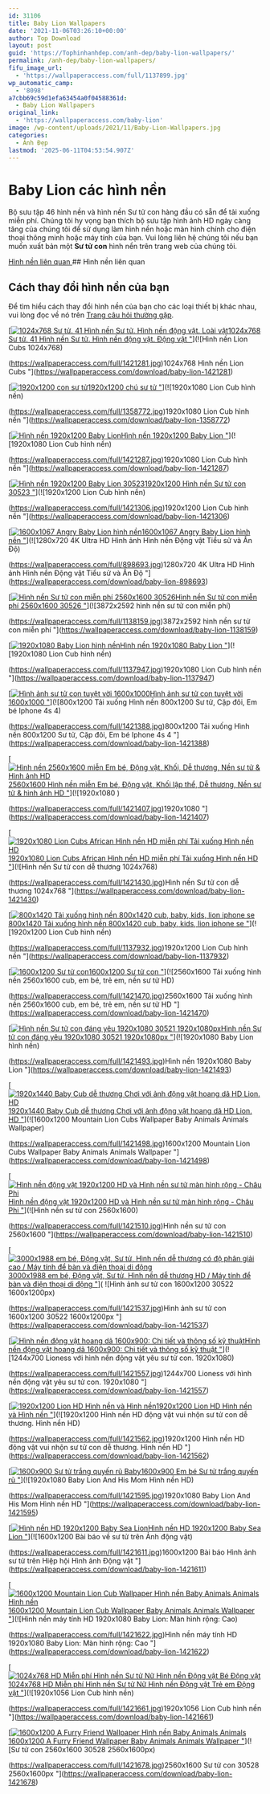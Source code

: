 ```yaml
---
id: 31106
title: Baby Lion Wallpapers
date: '2021-11-06T03:26:10+00:00'
author: Top Download
layout: post
guid: 'https://Tophinhanhdep.com/anh-dep/baby-lion-wallpapers/'
permalink: /anh-dep/baby-lion-wallpapers/
fifu_image_url:
  - 'https://wallpaperaccess.com/full/1137899.jpg'
wp_automatic_camp:
  - '8098'
a7cbb69c59d1efa63454a0f04588361d:
  - Baby Lion Wallpapers
original_link:
  - 'https://wallpaperaccess.com/baby-lion'
image: /wp-content/uploads/2021/11/Baby-Lion-Wallpapers.jpg
categories:
  - Ảnh Đẹp
lastmod: '2025-06-11T04:53:54.907Z'
---
```

# Baby Lion các hình nền

Bộ sưu tập 46 hình nền và hình nền Sư tử con hàng đầu có sẵn để tải xuống miễn phí. Chúng tôi hy vọng bạn thích bộ sưu tập hình ảnh HD ngày càng tăng của chúng tôi để sử dụng làm hình nền hoặc màn hình chính cho điện thoại thông minh hoặc máy tính của bạn. Vui lòng liên hệ chúng tôi nếu bạn muốn xuất bản một **Sư tử con** hình nền trên trang web của chúng tôi.

[Hình nền liên quan ](#related) ## Hình nền liên quan

 ## Cách thay đổi hình nền của bạn

Để tìm hiểu cách thay đổi hình nền của bạn cho các loại thiết bị khác nhau, vui lòng đọc về nó trên [Trang câu hỏi thường gặp](https://tophinhanhdep.com/faq/).

  
[[![1024x768 Sư tử.  41 Hình nền Sư tử.  Hình nền động vật.  Loài vật](https://wallpaperaccess.com/full/1137899.jpg)1024x768 Sư tử. 41 Hình nền Sư tử. Hình nền động vật. Động vật "](https://wallpaperaccess.com/download/baby-lion-1137899)](![Hình nền Lion Cubs 1024x768)

(https://wallpaperaccess.com/full/1421281.jpg)1024x768 Hình nền Lion Cubs "](https://wallpaperaccess.com/download/baby-lion-1421281)

[[![1920x1200 con sư tử](https://wallpaperaccess.com/full/1421282.jpg)1920x1200 chú sư tử "](https://wallpaperaccess.com/download/baby-lion-1421282)](![1920x1080 Lion Cub hình nền)

(https://wallpaperaccess.com/full/1358772.jpg)1920x1080 Lion Cub hình nền "](https://wallpaperaccess.com/download/baby-lion-1358772)

[[![Hình nền 1920x1200 Baby Lion](https://wallpaperaccess.com/full/1421285.jpg)Hình nền 1920x1200 Baby Lion "](https://wallpaperaccess.com/download/baby-lion-1421285)](![1920x1080 Lion Cub hình nền)

(https://wallpaperaccess.com/full/1421287.jpg)1920x1080 Lion Cub hình nền "](https://wallpaperaccess.com/download/baby-lion-1421287)

[[![Hình nền 1920x1200 Baby Lion 30523](https://wallpaperaccess.com/full/1421300.jpg)1920x1200 Hình nền Sư tử con 30523 "](https://wallpaperaccess.com/download/baby-lion-1421300)](![1920x1200 Lion Cub hình nền)

(https://wallpaperaccess.com/full/1421306.jpg)1920x1200 Lion Cub hình nền "](https://wallpaperaccess.com/download/baby-lion-1421306)

[[![1600x1067 Angry Baby Lion hình nền](https://wallpaperaccess.com/full/1421318.jpg)1600x1067 Angry Baby Lion hình nền "](https://wallpaperaccess.com/download/baby-lion-1421318)](![1280x720 4K Ultra HD Hình ảnh Hình nền Động vật Tiểu sử và Ấn Độ)

(https://wallpaperaccess.com/full/898693.jpg)1280x720 4K Ultra HD Hình ảnh Hình nền Động vật Tiểu sử và Ấn Độ "](https://wallpaperaccess.com/download/baby-lion-898693)

[[![Hình nền Sư tử con miễn phí 2560x1600 30526](https://wallpaperaccess.com/full/1421328.jpg)Hình nền Sư tử con miễn phí 2560x1600 30526 "](https://wallpaperaccess.com/download/baby-lion-1421328)](![3872x2592 hình nền sư tử con miễn phí)

(https://wallpaperaccess.com/full/1138159.jpg)3872x2592 hình nền sư tử con miễn phí "](https://wallpaperaccess.com/download/baby-lion-1138159)

[[![1920x1080 Baby Lion hình nền](https://wallpaperaccess.com/full/1421345.jpg)Hình nền 1920x1080 Baby Lion "](https://wallpaperaccess.com/download/baby-lion-1421345)](![1920x1080 Lion Cub hình nền)

(https://wallpaperaccess.com/full/1137947.jpg)1920x1080 Lion Cub hình nền "](https://wallpaperaccess.com/download/baby-lion-1137947)

[[![Hình ảnh sư tử con tuyệt vời 1600x1000](https://wallpaperaccess.com/full/1421384.jpg)Hình ảnh sư tử con tuyệt vời 1600x1000 "](https://wallpaperaccess.com/download/baby-lion-1421384)](![800x1200 Tải xuống Hình nền 800x1200 Sư tử, Cặp đôi, Em bé Iphone 4s 4)

(https://wallpaperaccess.com/full/1421388.jpg)800x1200 Tải xuống Hình nền 800x1200 Sư tử, Cặp đôi, Em bé Iphone 4s 4 "](https://wallpaperaccess.com/download/baby-lion-1421388)

[[![Hình nền 2560x1600 miễn Em bé, Động vật, Khối, Dễ thương, Nền sư tử & Hình ảnh HD](https://wallpaperaccess.com/full/1137901.jpg)2560x1600 Hình nền miễn Em bé, Động vật, Khối lập thể, Dễ thương, Nền sư tử &amp; hình ảnh HD "](https://wallpaperaccess.com/download/baby-lion-1137901)](![1920x1080 )

(https://wallpaperaccess.com/full/1421407.jpg)1920x1080 "](https://wallpaperaccess.com/download/baby-lion-1421407)

[[![1920x1080 Lion Cubs African Hình nền HD miễn phí Tải xuống Hình nền HD](https://wallpaperaccess.com/full/1421413.jpg)1920x1080 Lion Cubs African Hình nền HD miễn phí Tải xuống Hình nền HD "](https://wallpaperaccess.com/download/baby-lion-1421413)](![Hình nền Sư tử con dễ thương 1024x768)

(https://wallpaperaccess.com/full/1421430.jpg)Hình nền Sư tử con dễ thương 1024x768 "](https://wallpaperaccess.com/download/baby-lion-1421430)

[[![800x1420 Tải xuống hình nền 800x1420 cub, baby, kids, lion iphone se](https://wallpaperaccess.com/full/1421437.jpg)800x1420 Tải xuống hình nền 800x1420 cub, baby, kids, lion iphone se "](https://wallpaperaccess.com/download/baby-lion-1421437)](![1920x1200 Lion Cub hình nền)

(https://wallpaperaccess.com/full/1137932.jpg)1920x1200 Lion Cub hình nền "](https://wallpaperaccess.com/download/baby-lion-1137932)

[[![1600x1200 Sư tử con](https://wallpaperaccess.com/full/1421462.jpg)1600x1200 Sư tử con "](https://wallpaperaccess.com/download/baby-lion-1421462)](![2560x1600 Tải xuống hình nền 2560x1600 cub, em bé, trẻ em, nền sư tử HD)

(https://wallpaperaccess.com/full/1421470.jpg)2560x1600 Tải xuống hình nền 2560x1600 cub, em bé, trẻ em, nền sư tử HD "](https://wallpaperaccess.com/download/baby-lion-1421470)

[[![Hình nền Sư tử con đáng yêu 1920x1080 30521 1920x1080px](https://wallpaperaccess.com/full/1421484.jpg)Hình nền Sư tử con đáng yêu 1920x1080 30521 1920x1080px "](https://wallpaperaccess.com/download/baby-lion-1421484)](![1920x1080 Baby Lion hình nền)

(https://wallpaperaccess.com/full/1421493.jpg)Hình nền 1920x1080 Baby Lion "](https://wallpaperaccess.com/download/baby-lion-1421493)

[[![1920x1440 Baby Cub dễ thương Chơi với ảnh động vật hoang dã HD Lion.  HD](https://wallpaperaccess.com/full/1138103.jpg)1920x1440 Baby Cub dễ thương Chơi với ảnh động vật hoang dã HD Lion. HD "](https://wallpaperaccess.com/download/baby-lion-1138103)](![1600x1200 Mountain Lion Cubs Wallpaper Baby Animals Animals Wallpaper)

(https://wallpaperaccess.com/full/1421498.jpg)1600x1200 Mountain Lion Cubs Wallpaper Baby Animals Animals Wallpaper "](https://wallpaperaccess.com/download/baby-lion-1421498)

[[![Hình nền động vật 1920x1200 HD và Hình nền sư tử màn hình rộng - Châu Phi](https://wallpaperaccess.com/full/1421503.jpg)Hình nền động vật 1920x1200 HD và Hình nền sư tử màn hình rộng - Châu Phi "](https://wallpaperaccess.com/download/baby-lion-1421503)](![Hình nền sư tử con 2560x1600)

(https://wallpaperaccess.com/full/1421510.jpg)Hình nền sư tử con 2560x1600 "](https://wallpaperaccess.com/download/baby-lion-1421510)

[[![3000x1988 em bé, Động vật, Sư tử, Hình nền dễ thương có độ phân giải cao / Máy tính để bàn và điện thoại di động](https://wallpaperaccess.com/full/1421516.jpg)3000x1988 em bé, Động vật, Sư tử, Hình nền dễ thương HD / Máy tính để bàn và điện thoại di động "](https://wallpaperaccess.com/download/baby-lion-1421516)]( ![Hình ảnh sư tử con 1600x1200 30522 1600x1200px)

(https://wallpaperaccess.com/full/1421537.jpg)Hình ảnh sư tử con 1600x1200 30522 1600x1200px "](https://wallpaperaccess.com/download/baby-lion-1421537)

[[![Hình nền động vật hoang dã 1600x900: Chi tiết và thông số kỹ thuật](https://wallpaperaccess.com/full/1421547.jpg)Hình nền động vật hoang dã 1600x900: Chi tiết và thông số kỹ thuật "](https://wallpaperaccess.com/download/baby-lion-1421547)](![1244x700 Lioness với hình nền động vật yêu sư tử con.  1920x1080)

(https://wallpaperaccess.com/full/1421557.jpg)1244x700 Lioness với hình nền động vật yêu sư tử con. 1920x1080 "](https://wallpaperaccess.com/download/baby-lion-1421557)

[[![1920x1200 Lion HD Hình nền và Hình nền](https://wallpaperaccess.com/full/1117755.jpg)1920x1200 Lion HD Hình nền và Hình nền "](https://wallpaperaccess.com/download/baby-lion-1117755)](![1920x1200 Hình nền HD động vật vui nhộn sư tử con dễ thương.  Hình nền HD)

(https://wallpaperaccess.com/full/1421562.jpg)1920x1200 Hình nền HD động vật vui nhộn sư tử con dễ thương. Hình nền HD "](https://wallpaperaccess.com/download/baby-lion-1421562)

[[![1600x900 Sư tử trắng quyến rũ Baby](https://wallpaperaccess.com/full/1156467.jpg)1600x900 Em bé Sư tử trắng quyến rũ "](https://wallpaperaccess.com/download/baby-lion-1156467)](![1920x1080 Baby Lion And His Mom Hình nền HD)

(https://wallpaperaccess.com/full/1421595.jpg)1920x1080 Baby Lion And His Mom Hình nền HD "](https://wallpaperaccess.com/download/baby-lion-1421595)

[[![Hình nền HD 1920x1200 Baby Sea Lion](https://wallpaperaccess.com/full/1421607.jpg)Hình nền HD 1920x1200 Baby Sea Lion "](https://wallpaperaccess.com/download/baby-lion-1421607)](![1600x1200 Bài báo về sư tử trên Ảnh động vật)

(https://wallpaperaccess.com/full/1421611.jpg)1600x1200 Bài báo Hình ảnh sư tử trên Hiệp hội Hình ảnh Động vật "](https://wallpaperaccess.com/download/baby-lion-1421611)

[[![1600x1200 Mountain Lion Cub Wallpaper Hình nền Baby Animals Animals Hình nền](https://wallpaperaccess.com/full/1359404.jpg)1600x1200 Mountain Lion Cub Wallpaper Baby Animals Animals Wallpaper "](https://wallpaperaccess.com/download/baby-lion-1359404)](![Hình nền máy tính HD 1920x1080 Baby Lion: Màn hình rộng: Cao)

(https://wallpaperaccess.com/full/1421622.jpg)Hình nền máy tính HD 1920x1080 Baby Lion: Màn hình rộng: Cao "](https://wallpaperaccess.com/download/baby-lion-1421622)

[[![1024x768 HD Miễn phí Hình nền Sư tử Nữ Hình nền Động vật Bé Động vật](https://wallpaperaccess.com/full/1421654.jpg)1024x768 HD Miễn phí Hình nền Sư tử Nữ Hình nền Động vật Trẻ em Động vật "](https://wallpaperaccess.com/download/baby-lion-1421654)](![1920x1056 Lion Cub hình nền)

(https://wallpaperaccess.com/full/1421661.jpg)1920x1056 Lion Cub hình nền "](https://wallpaperaccess.com/download/baby-lion-1421661)

[[![1600x1200 A Furry Friend Wallpaper Hình nền Baby Animals Animals](https://wallpaperaccess.com/full/1421667.jpg)1600x1200 A Furry Friend Wallpaper Baby Animals Animals Wallpaper "](https://wallpaperaccess.com/download/baby-lion-1421667)](![Sư tử con 2560x1600 30528 2560x1600px)

(https://wallpaperaccess.com/full/1421678.jpg)2560x1600 Sư tử con 30528 2560x1600px "](https://wallpaperaccess.com/download/baby-lion-1421678)
